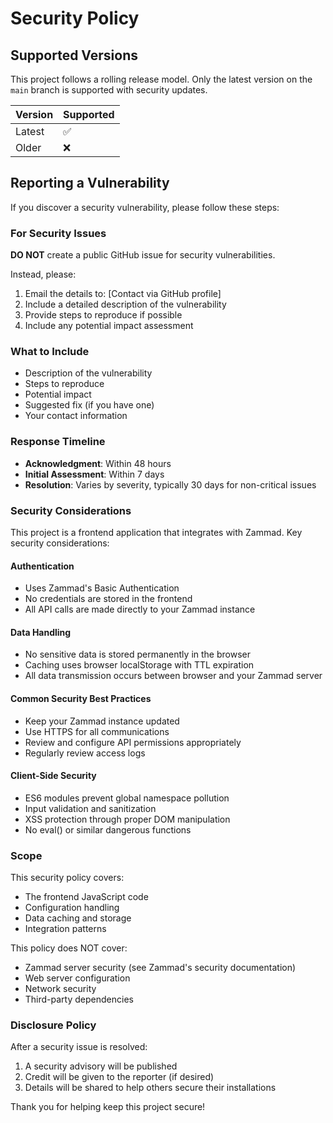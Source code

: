 # Security Policy

## Supported Versions

This project follows a rolling release model. Only the latest version on the `main` branch is supported with security updates.

| Version | Supported          |
| ------- | ------------------ |
| Latest  | :white_check_mark: |
| Older   | :x:                |

## Reporting a Vulnerability

If you discover a security vulnerability, please follow these steps:

### For Security Issues
**DO NOT** create a public GitHub issue for security vulnerabilities.

Instead, please:
1. Email the details to: [Contact via GitHub profile]
2. Include a detailed description of the vulnerability
3. Provide steps to reproduce if possible
4. Include any potential impact assessment

### What to Include
- Description of the vulnerability
- Steps to reproduce
- Potential impact
- Suggested fix (if you have one)
- Your contact information

### Response Timeline
- **Acknowledgment**: Within 48 hours
- **Initial Assessment**: Within 7 days
- **Resolution**: Varies by severity, typically 30 days for non-critical issues

### Security Considerations

This project is a frontend application that integrates with Zammad. Key security considerations:

#### Authentication
- Uses Zammad's Basic Authentication
- No credentials are stored in the frontend
- All API calls are made directly to your Zammad instance

#### Data Handling
- No sensitive data is stored permanently in the browser
- Caching uses browser localStorage with TTL expiration
- All data transmission occurs between browser and your Zammad server

#### Common Security Best Practices
- Keep your Zammad instance updated
- Use HTTPS for all communications
- Review and configure API permissions appropriately
- Regularly review access logs

#### Client-Side Security
- ES6 modules prevent global namespace pollution
- Input validation and sanitization
- XSS protection through proper DOM manipulation
- No eval() or similar dangerous functions

### Scope
This security policy covers:
- The frontend JavaScript code
- Configuration handling
- Data caching and storage
- Integration patterns

This policy does NOT cover:
- Zammad server security (see Zammad's security documentation)
- Web server configuration
- Network security
- Third-party dependencies

### Disclosure Policy
After a security issue is resolved:
1. A security advisory will be published
2. Credit will be given to the reporter (if desired)
3. Details will be shared to help others secure their installations

Thank you for helping keep this project secure!

